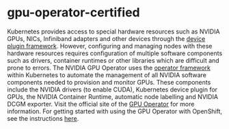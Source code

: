 # gpu-operator-certified

Kubernetes provides access to special hardware resources such as NVIDIA GPUs, NICs, Infiniband adapters and other devices through the [device plugin framework](https://kubernetes.io/docs/concepts/extend-kubernetes/compute-storage-net/device-plugins/). However, configuring and managing nodes with these hardware resources requires configuration of multiple software components such as drivers, container runtimes or other libraries which are difficult and prone to errors.
The NVIDIA GPU Operator uses the [operator framework](https://cloud.redhat.com/blog/introducing-the-operator-framework) within Kubernetes to automate the management of all NVIDIA software components needed to provision and monitor GPUs. These components include the NVIDIA drivers (to enable CUDA), Kubernetes device plugin for GPUs, the NVIDIA Container Runtime, automatic node labelling and NVIDIA DCGM exporter.
Visit the official site of the [GPU Operator](https://github.com/NVIDIA/gpu-operator) for more information. For getting started with using the GPU Operator with OpenShift, see the instructions [here](https://docs.nvidia.com/datacenter/cloud-native/gpu-operator/openshift/contents.html).
